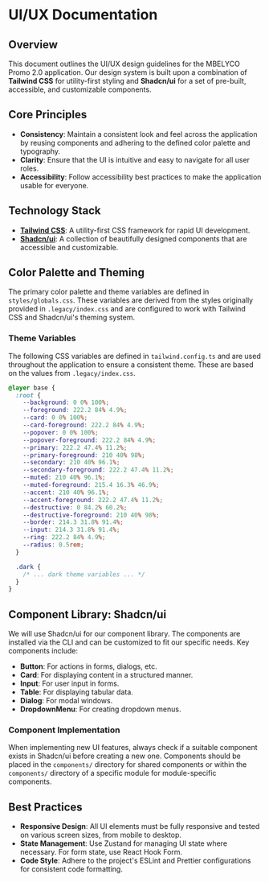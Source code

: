 # UI/UX Documentation

## Overview

This document outlines the UI/UX design guidelines for the MBELYCO Promo 2.0 application. Our design system is built upon a combination of **Tailwind CSS** for utility-first styling and **Shadcn/ui** for a set of pre-built, accessible, and customizable components.

## Core Principles

-   **Consistency**: Maintain a consistent look and feel across the application by reusing components and adhering to the defined color palette and typography.
-   **Clarity**: Ensure that the UI is intuitive and easy to navigate for all user roles.
-   **Accessibility**: Follow accessibility best practices to make the application usable for everyone.

## Technology Stack

-   **[Tailwind CSS](https://tailwindcss.com/)**: A utility-first CSS framework for rapid UI development.
-   **[Shadcn/ui](https://ui.shadcn.com/)**: A collection of beautifully designed components that are accessible and customizable.

## Color Palette and Theming

The primary color palette and theme variables are defined in `styles/globals.css`. These variables are derived from the styles originally provided in `.legacy/index.css` and are configured to work with Tailwind CSS and Shadcn/ui's theming system.

### Theme Variables

The following CSS variables are defined in `tailwind.config.ts` and are used throughout the application to ensure a consistent theme. These are based on the values from `.legacy/index.css`.

```css
@layer base {
  :root {
    --background: 0 0% 100%;
    --foreground: 222.2 84% 4.9%;
    --card: 0 0% 100%;
    --card-foreground: 222.2 84% 4.9%;
    --popover: 0 0% 100%;
    --popover-foreground: 222.2 84% 4.9%;
    --primary: 222.2 47.4% 11.2%;
    --primary-foreground: 210 40% 98%;
    --secondary: 210 40% 96.1%;
    --secondary-foreground: 222.2 47.4% 11.2%;
    --muted: 210 40% 96.1%;
    --muted-foreground: 215.4 16.3% 46.9%;
    --accent: 210 40% 96.1%;
    --accent-foreground: 222.2 47.4% 11.2%;
    --destructive: 0 84.2% 60.2%;
    --destructive-foreground: 210 40% 98%;
    --border: 214.3 31.8% 91.4%;
    --input: 214.3 31.8% 91.4%;
    --ring: 222.2 84% 4.9%;
    --radius: 0.5rem;
  }

  .dark {
    /* ... dark theme variables ... */
  }
}
```

## Component Library: Shadcn/ui

We will use Shadcn/ui for our component library. The components are installed via the CLI and can be customized to fit our specific needs. Key components include:

-   **Button**: For actions in forms, dialogs, etc.
-   **Card**: For displaying content in a structured manner.
-   **Input**: For user input in forms.
-   **Table**: For displaying tabular data.
-   **Dialog**: For modal windows.
-   **DropdownMenu**: For creating dropdown menus.

### Component Implementation

When implementing new UI features, always check if a suitable component exists in Shadcn/ui before creating a new one. Components should be placed in the `components/` directory for shared components or within the `components/` directory of a specific module for module-specific components.

## Best Practices

-   **Responsive Design**: All UI elements must be fully responsive and tested on various screen sizes, from mobile to desktop.
-   **State Management**: Use Zustand for managing UI state where necessary. For form state, use React Hook Form.
-   **Code Style**: Adhere to the project's ESLint and Prettier configurations for consistent code formatting.